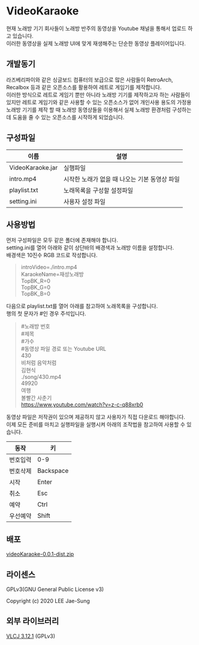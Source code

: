 # VideoKaraoke
현재 노래방 기기 회사들이 노래방 반주의 동영상을 Youtube 채널을 통해서 업로드 하고 있습니다.  
이러한 동영상을 실제 노래방 UI에 맞게 재생해주는 단순한 동영상 플레이어입니다.

## 개발동기
라즈베리파이와 같은 싱글보드 컴퓨터의 보급으로 많은 사람들이 RetroArch, Recalbox 등과 같은 오픈소스를 활용하여 레트로 게임기를 제작합니다.  
이러한 방식으로 레트로 게임기 뿐만 아니라 노래방 기기를 제작하고자 하는 사람들이 있지만 레트로 게임기와 같은 사용할 수 있는 오픈소스가 없어 개인사용 용도의 가정용 노래방 기기를 제작 할 때 노래방 동영상들을 이용해서 실제 노래방 환경처럼 구성하는데 도움을 줄 수 있는 오픈소스를 시작하게 되었습니다.

## 구성파일 
| 이름 | 설명 |
|--------|-------|
| VideoKaraoke.jar | 실행파일 |
| intro.mp4 | 시작한 노래가 없을 때 나오는 기본 동영상 파일 |
| playlist.txt | 노래목록을 구성할 설정파일 |
| setting.ini | 사용자 설정 파일 |

## 사용방법
먼저 구성파일은 모두 같은 폴더에 존재해야 합니다.  
setting.ini를 열어 아래와 같이 상단바의 배경색과 노래방 이름을 설정합니다.  
배경색은 10진수 RGB 코드로 작성합니다.
  
>introVideo=./intro.mp4  
KaraokeName=재성노래방  
TopBK_R=0  
TopBK_G=0  
TopBK_B=0  
  
다음으로 playlist.txt를 열어 아래를 참고하여 노래목록을 구성합니다.  
행의 첫 문자가 &#35;인 경우 주석입니다.
  
>&#35;노래방 번호  
&#35;제목  
&#35;가수  
&#35;동영상 파일 경로 또는 Youtube URL  
430  
비처럼 음악처럼  
김현식  
./song/430.mp4  
49920  
여행  
볼빨간 사춘기  
https://www.youtube.com/watch?v=z-c-q88xrb0  
  
동영상 파일은 저작권이 있으며 제공하지 않고 사용자가 직접 다운로드 해야합니다.  
이제 모든 준비를 마치고 실행파일을 실행시켜 아래의 조작법을 참고하여 사용할 수 있습니다.  
  
| 동작 | 키 |
|--------|-------|
| 번호입력 | 0-9 |
| 번호삭제 | Backspace |
| 시작 | Enter |
| 취소 | Esc |
| 예약 | Ctrl |
| 우선예약 | Shift |

## 배포
[videoKaraoke-0.0.1-dist.zip](https://www.mediafire.com/file/b1kmk8jkm1fjz90/videoKaraoke-0.0.1-dist.zip/file)

## 라이센스
GPLv3(GNU General Public License v3)  
  
Copyright (c) 2020 LEE Jae-Sung

## 외부 라이브러리
[VLCJ 3.12.1](https://github.com/caprica/vlcj/tree/vlcj-3.x/) (GPLv3)

